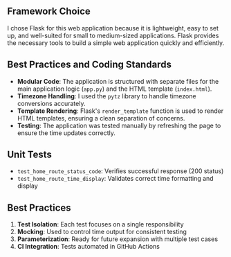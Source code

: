 ## Framework Choice
I chose Flask for this web application because it is lightweight, easy to set up, and well-suited for small to medium-sized applications. Flask provides the necessary tools to build a simple web application quickly and efficiently.

## Best Practices and Coding Standards
- **Modular Code**: The application is structured with separate files for the main application logic (`app.py`) and the HTML template (`index.html`).
- **Timezone Handling**: I used the `pytz` library to handle timezone conversions accurately.
- **Template Rendering**: Flask's `render_template` function is used to render HTML templates, ensuring a clean separation of concerns.
- **Testing**: The application was tested manually by refreshing the page to ensure the time updates correctly.


## Unit Tests
- `test_home_route_status_code`: Verifies successful response (200 status)
- `test_home_route_time_display`: Validates correct time formatting and display

## Best Practices
1. **Test Isolation**: Each test focuses on a single responsibility
2. **Mocking**: Used to control time output for consistent testing
3. **Parameterization**: Ready for future expansion with multiple test cases
4. **CI Integration**: Tests automated in GitHub Actions